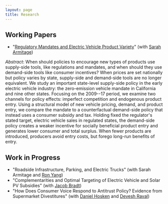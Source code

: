 ```yaml
---
layout: page
title: Research
---
```


## Working Papers

* "[Regulatory Mandates and Electric Vehicle Product Variety](https://www.frankpinter.com/Pinter_JMP.pdf)" (with [Sarah Armitage](https://www.sarah-armitage.com/))

*Abstract*: When should policies to encourage new types of products use supply-side tools, like regulations and mandates, and when should they use demand-side tools like consumer incentives? When prices are set nationally but policy varies by state, supply-side and demand-side tools are no longer equivalent. We study an important state-level supply-side policy in the early electric vehicle industry: the zero-emission vehicle mandate in California and nine other states. Focusing on the 2009--17 period, we examine two channels for policy effects: imperfect competition and endogenous product entry. Using a structural model of new vehicle pricing, demand, and product entry, we compare the mandate to a counterfactual demand-side policy that instead uses a consumer subsidy and tax. Holding fixed the regulator's stated target, electric vehicle sales in regulated states, the demand-side policy creates a weaker incentive for socially beneficial product entry and generates lower consumer and total surplus. When fewer products are introduced, producers avoid entry costs, but forego long-run benefits of entry.

## Work in Progress

* "Roadside Infrastructure, Parking, and Electric Trucks" (with Sarah Armitage and [Ron Yang](https://www.rnyang.net/))
* "Complementarities and Optimal Targeting of Electric Vehicle and Solar PV Subsidies" (with [Jacob Bradt](https://jacobbradt.com/))
* "How Does Consumer Voice Respond to Antitrust Policy? Evidence from Supermarket Divestitures" (with [Daniel Hosken](https://www.ftc.gov/about-ftc/commissioners-staff/daniel-s-hosken) and [Devesh Raval](https://www.devesh-raval.com/))
